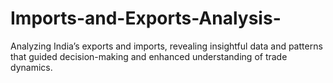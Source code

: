 # Imports-and-Exports-Analysis-
Analyzing India’s exports and imports, revealing insightful data and patterns that guided decision-making and enhanced understanding of trade dynamics.
